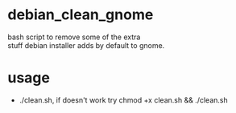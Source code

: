 # debian_clean_gnome
bash script to remove some of the extra<br/>
stuff debian installer adds by default to gnome.
# usage
- ./clean.sh, if doesn't work try chmod +x clean.sh && ./clean.sh
